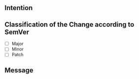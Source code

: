 ## Intention
<!--- Describe the intention of the PR -->

## Classification of the Change according to SemVer
<!--- See CONTRIBUTING.md -->
- [ ] Major
- [ ] Minor
- [ ] Patch

## Message
<!-- Anything else that is applicable -->